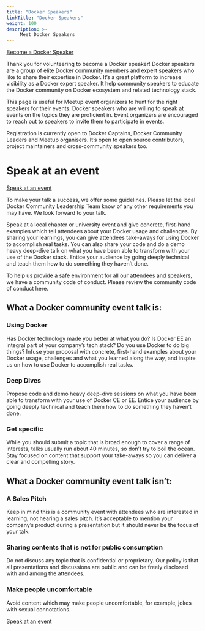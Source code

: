 ```yaml
---
title: "Docker Speakers"
linkTitle: "Docker Speakers"
weight: 100
description: >-
     Meet Docker Speakers
---
```


<a href="https://form.typeform.com/to/A4kl2plD?typeform-medium=embed-snippet" class="btn btn-primary btn-success"><span class="align-middle">Become a Docker Speaker </span></a>

Thank you for volunteering to become a Docker speaker! Docker speakers are a group of elite Docker community members and expert speakers who like to share their expertise in Docker. It’s a great platform to increase visibility as a Docker expert speaker. It help community speakers to educate the Docker community on Docker ecosystem and related technology stack.

This page is useful for Meetup event organizers to hunt for the right speakers for their events. Docker speakers who are willing to speak at events on the topics they are proficient in. Event organizers are encouraged to reach out to speakers to invite them to participate in events.

Registration is currently open to Docker Captains, Docker Community Leaders and Meetup organisers. It’s open to open source contributors, project maintainers and cross-community speakers too.




# Speak at an event


<a href="https://form.typeform.com/to/qxqZcxv1?typeform-medium=embed-snippet" class="btn btn-primary btn-success"><span class="align-middle">Speak at an event </span></a>

To make your talk a success, we offer some guidelines.  Please let the local Docker Community Leadership Team know of any other requirements you may have. We look forward to your talk.

Speak at a local chapter or university event and give concrete, first-hand examples which tell attendees about your Docker usage and challenges. By sharing your learnings, you can give attendees take-aways for using Docker to accomplish real tasks. You can also share your code and do a demo heavy deep-dive talk on what you have been able to transform with your use of the Docker stack. Entice your audience by going deeply technical and teach them how to do something they haven’t done. 

To help us provide a safe environment for all our attendees and speakers,  we have a community code of conduct. Please review the community code of conduct here. 

## What a Docker community event talk is: 

### Using Docker
Has Docker technology made you better at what you do? Is Docker EE an integral part of your company’s tech stack? Do you use Docker to do big things? Infuse your proposal with concrete, first-hand examples about your Docker usage, challenges and what you learned along the way, and inspire us on how to use Docker to accomplish real tasks.

### Deep Dives
Propose code and demo heavy deep-dive sessions on what you have been able to transform with your use of Docker CE or EE. Entice your audience by going deeply technical and teach them how to do something they haven’t done.

### Get specific
While you should submit a topic that is broad enough to cover a range of interests, talks usually run about 40 minutes, so don’t try to boil the ocean. Stay focused on content that support your take-aways so you can deliver a clear and compelling story.


## What a Docker community event talk isn’t:

### A Sales Pitch
Keep in mind this is a community event with attendees who are interested in learning, not hearing a sales pitch. It’s acceptable to mention your company’s product during a presentation but it should never be the focus of your talk. 

### Sharing contents that is not for public consumption
Do not discuss any topic that is confidential or proprietary. Our policy is that all presentations and discussions are public and can be freely disclosed with and among the attendees. 

### Make people uncomfortable
Avoid content which may make people uncomfortable, for example, jokes with sexual connotations.


<a href="https://form.typeform.com/to/qxqZcxv1?typeform-medium=embed-snippet" class="btn btn-primary btn-success"><span class="align-middle">Speak at an event </span></a>


